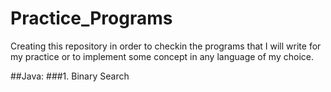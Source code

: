 # Practice_Programs
Creating this repository in order to checkin the programs that I will write for my practice or to implement some concept in any language of my choice.

##Java:
###1. Binary Search
